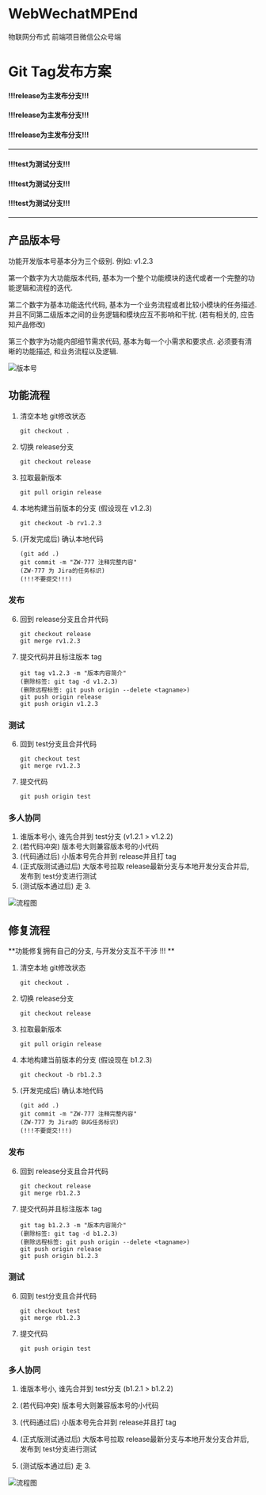 # WebWechatMPEnd

物联网分布式 前端项目微信公众号端

# Git Tag发布方案

#### **!!!release为主发布分支!!!**

#### **!!!release为主发布分支!!!**

#### **!!!release为主发布分支!!!**

---

#### **!!!test为测试分支!!!**

#### **!!!test为测试分支!!!**

#### **!!!test为测试分支!!!**

---

## 产品版本号

功能开发版本号基本分为三个级别. 例如: v1.2.3

第一个数字为大功能版本代码, 基本为一个整个功能模块的迭代或者一个完整的功能逻辑和流程的迭代.

第二个数字为基本功能迭代代码, 基本为一个业务流程或者比较小模块的任务描述. 并且不同第二级版本之间的业务逻辑和模块应互不影响和干扰. (若有相关的, 应告知产品修改)

第三个数字为功能内部细节需求代码, 基本为每一个小需求和要求点. 必须要有清晰的功能描述, 和业务流程以及逻辑.

![版本号](http://hezijian6338.ddns.net:8999/blog/TJMHMw.png)



## 功能流程

1. 清空本地 git修改状态

   ```
   git checkout .
   ```

   

2. 切换 release分支

   ```
   git checkout release
   ```

   

3. 拉取最新版本

   ```
   git pull origin release
   ```

   

4. 本地构建当前版本的分支 (假设现在 v1.2.3)

   ```
   git checkout -b rv1.2.3
   ```

   

5. (开发完成后) 确认本地代码

   ```
   (git add .)
   git commit -m "ZW-777 注释完整内容"
   (ZW-777 为 Jira的任务标识)
   (!!!不要提交!!!)
   ```

   

### 发布

   6. 回到 release分支且合并代码

       ```
       git checkout release
       git merge rv1.2.3
       ```
       
       
   
   7. 提交代码并且标注版本 tag
   
      ```
      git tag v1.2.3 -m "版本内容简介"
      (删除标签: git tag -d v1.2.3)
      (删除远程标签: git push origin --delete <tagname>)
      git push origin release
      git push origin v1.2.3
      ```

   

   ### 测试

   6. 回到 test分支且合并代码

      ```
      git checkout test
      git merge rv1.2.3
      ```

      

   7. 提交代码

      ```
      git push origin test
      ```

      

### 多人协同

1. 谁版本号小, 谁先合并到 test分支 (v1.2.1 > v1.2.2)
2. (若代码冲突) 版本号大则兼容版本号的小代码
3. (代码通过后) 小版本号先合并到 release并且打 tag
4. (正式版测试通过后) 大版本号拉取 release最新分支与本地开发分支合并后, 发布到 test分支进行测试
5. (测试版本通过后) 走 3.



![流程图](http://hezijian6338.ddns.net:8999/blog/jgnfDH.png)

## 修复流程

**功能修复拥有自己的分支, 与开发分支互不干涉 !!! **



1. 清空本地 git修改状态

   ```
   git checkout .
   ```

   

2. 切换 release分支

   ```
   git checkout release
   ```

   

3. 拉取最新版本

   ```
   git pull origin release
   ```

   

4. 本地构建当前版本的分支 (假设现在 b1.2.3)

   ```
   git checkout -b rb1.2.3
   ```

   

5. (开发完成后) 确认本地代码

   ```
   (git add .)
   git commit -m "ZW-777 注释完整内容"
   (ZW-777 为 Jira的 BUG任务标识)
   (!!!不要提交!!!)
   ```




### 发布

   6. 回到 release分支且合并代码

      ```
      git checkout release
      git merge rb1.2.3
      ```

      

   7. 提交代码并且标注版本 tag

      ```
      git tag b1.2.3 -m "版本内容简介"
      (删除标签: git tag -d b1.2.3)
      (删除远程标签: git push origin --delete <tagname>)
      git push origin release
      git push origin b1.2.3
      ```

   

   ### 测试

   6. 回到 test分支且合并代码

      ```
      git checkout test
      git merge rb1.2.3
      ```

      

   7. 提交代码

      ```
      git push origin test
      ```




### 多人协同

1. 谁版本号小, 谁先合并到 test分支 (b1.2.1 > b1.2.2)

2. (若代码冲突) 版本号大则兼容版本号的小代码

3. (代码通过后) 小版本号先合并到 release并且打 tag

4. (正式版测试通过后) 大版本号拉取 release最新分支与本地开发分支合并后, 发布到 test分支进行测试

5. (测试版本通过后) 走 3.

   

![流程图](http://hezijian6338.ddns.net:8999/blog/m10WZf.png)


